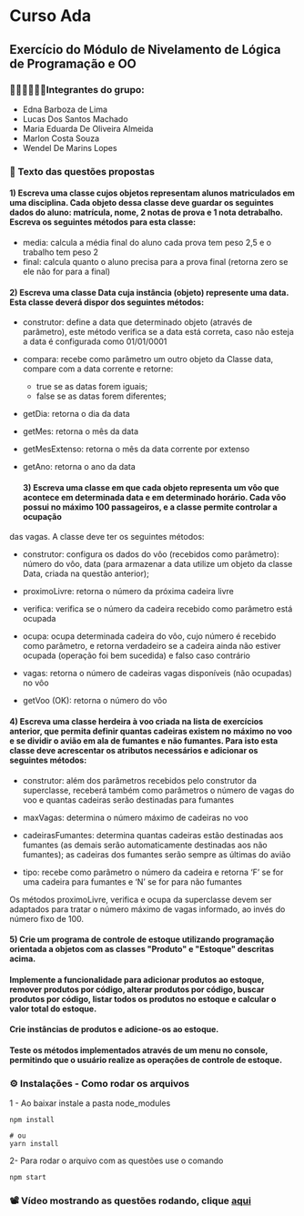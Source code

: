 # Curso Ada
## Exercício do Módulo de Nivelamento de Lógica de Programação e OO 

### 👩🏽‍🤝‍👩🏽👬Integrantes do grupo:
- Edna Barboza de Lima 
- Lucas Dos Santos Machado
- Maria Eduarda De Oliveira Almeida
- Marlon Costa Souza
- Wendel De Marins Lopes

### 📖 Texto das questões propostas

#### 1) Escreva uma classe cujos objetos representam alunos matriculados em uma disciplina. Cada objeto dessa classe deve guardar os seguintes dados do aluno: matrícula, nome, 2 notas de prova e 1 nota detrabalho. Escreva os seguintes métodos para esta classe:
- media: calcula a média final do aluno cada prova tem peso 2,5 e o trabalho tem peso 2
- final: calcula quanto o aluno precisa para a prova final (retorna zero se ele não for para a final)

#### 2) Escreva uma classe Data cuja instância (objeto) represente uma data. Esta classe deverá dispor dos seguintes métodos:

- construtor: define a data que determinado objeto (através de parâmetro), este método verifica se a data está correta, caso não esteja a data é configurada como 01/01/0001

- compara: recebe como parâmetro um outro objeto da Classe data, compare com a data corrente e retorne:
    * true se as datas forem iguais;
    * false se as datas forem diferentes;

- getDia: retorna o dia da data
    
- getMes: retorna o mês da data

- getMesExtenso: retorna o mês da data corrente por extenso

- getAno: retorna o ano da data

  #### 3) Escreva uma classe em que cada objeto representa um vôo que acontece em determinada data e em determinado horário. Cada vôo possui no máximo 100 passageiros, e a classe permite controlar a ocupação
das vagas. A classe deve ter os seguintes métodos:

- construtor: configura os dados do vôo (recebidos como parâmetro): número do vôo, data (para armazenar 
      a data utilize um objeto da classe Data, criada na questão anterior);

- proximoLivre: retorna o número da próxima cadeira livre

- verifica: verifica se o número da cadeira recebido como parâmetro está ocupada

- ocupa: ocupa determinada cadeira do vôo, cujo número é recebido como parâmetro, e retorna verdadeiro se a cadeira ainda não estiver ocupada (operação foi bem sucedida) e falso
  caso contrário

- vagas: retorna o número de cadeiras vagas disponíveis (não ocupadas) no vôo

- getVoo (OK): retorna o número do vôo

#### 4) Escreva uma classe herdeira à voo criada na lista de exercícios anterior, que permita definir quantas cadeiras existem no máximo no voo e se dividir o avião em ala de fumantes e não fumantes. Para isto esta classe deve acrescentar os atributos necessários e adicionar os seguintes métodos:

- construtor: além dos parâmetros recebidos pelo construtor da superclasse, receberá também
    como parâmetros o número de vagas do voo e quantas cadeiras serão destinadas para
    fumantes

- maxVagas: determina o número máximo de cadeiras no voo

- cadeirasFumantes: determina quantas cadeiras estão destinadas aos fumantes (as demais serão
      automaticamente destinadas aos não fumantes); as cadeiras dos fumantes serão
      sempre as últimas do avião

- tipo: recebe como parâmetro o número da cadeira e retorna ‘F’ se for uma cadeira para
      fumantes e ‘N’ se for para não fumantes
    
Os métodos proximoLivre, verifica e ocupa da superclasse devem ser adaptados para tratar o número máximo de vagas informado, ao invés do número fixo de 100.

#### 5) Crie um programa de controle de estoque utilizando programação orientada a objetos com as classes "Produto" e "Estoque" descritas acima. 
#### Implemente a funcionalidade para adicionar produtos ao estoque, remover produtos por código, alterar produtos por código, buscar produtos por código, listar todos os produtos no estoque e calcular o valor total do estoque. 
#### Crie instâncias de produtos e adicione-os ao estoque. 
#### Teste os métodos implementados através de um menu no console, permitindo que o usuário realize as operações de controle de estoque.

### ⚙ Instalações - Como rodar os arquivos

1 - Ao baixar instale a pasta node_modules

```
npm install

# ou
yarn install
```

2- Para rodar o arquivo com as questões use o comando 

```
npm start
```
### 📽 Vídeo mostrando as questões rodando, clique <a href= "https://youtu.be/hS7JkLmmQ6c" target="_blank">aqui</a>


